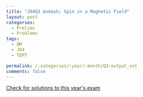 ```yaml
---
title: "J04Q3 &ndash; Spin in a Magnetic Field"
layout: post
categories:
  - Prelims
  - Problems
tags:
  - QM
  - J04
  - TDPT

permalink: /:categories/:year/:month/Q3:output_ext
comments: false
---
```

<object data="2004J3Q.pdf" type="application/pdf" width="100%" height="500"></object>
<div class="message"><a href='https://princetonprelim.com/prelim/12/'>Check for solutions to this year's exam</a></div>